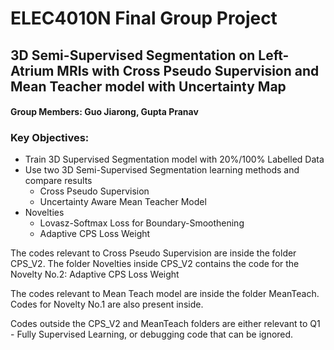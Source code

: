 # ELEC4010N Final Group Project

## 3D Semi-Supervised Segmentation on Left-Atrium MRIs with Cross Pseudo Supervision and Mean Teacher model with Uncertainty Map

#### Group Members: Guo Jiarong, Gupta Pranav

### Key Objectives:

* Train 3D Supervised Segmentation model with 20%/100% Labelled Data
* Use two 3D Semi-Supervised Segmentation learning methods and compare results
   - Cross Pseudo Supervision
   - Uncertainty Aware Mean Teacher Model
* Novelties
   - Lovasz-Softmax Loss for Boundary-Smoothening
   - Adaptive CPS Loss Weight 

The codes relevant to Cross Pseudo Supervision are inside the folder CPS_V2.
The folder Novelties inside CPS_V2 contains the code for the Novelty No.2: Adaptive CPS Loss Weight

The codes relevant to Mean Teach model are inside the folder MeanTeach. Codes for Novelty No.1 are also present inside. 

Codes outside the CPS_V2 and MeanTeach folders are either relevant to Q1 - Fully Supervised Learning, or debugging code that can be ignored. 
